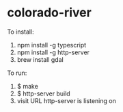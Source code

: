 colorado-river
==============

To install:

1. npm install -g typescript
2. npm install -g http-server
3. brew install gdal

To run:

1. $ make
2. $ http-server build
3. visit URL http-server is listening on

